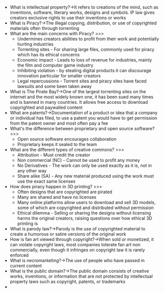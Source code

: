 - What is intellectual property?→It refers to creations of the mind, such as inventions, software, literary works, designs and symbols. IP law gives creators exclusive rights to use their inventions or works
- What is Piracy?→The illegal copying, distribution, or use of copyrighted materials often through torrenting 
- What are the main concerns with Piracy? >>>
    - Undermines creators abilities to profit from their work and potentially hurting industries
    - Torrenting sites - For sharing large files, commonly used for piracy which has its ethical concerns
    - Economic impact - Leads to loss of revenue for industries, mainly the film and computer game industry
    - Inhibiting violation - by stealing digital products it can discourage innovation particular for smaller creators
    - Legal repercussions - Torrent sites and piracy sites have faced lawsuits and some been taken away
- What is The Pirate Bay?→One of the largest torrenting sites on the internet and the most widely known one, it has been sued many times and is banned in many countries. It allows free access to download copyrighted and paywalled content
- What are patents?→Documentation of a product or idea that a company or individual has filed, to use a patent you would have to get permission from the patent owner and most often pay a fee
- What's the difference between proprietary and open source software? >>>
    - Open source software encourages collaboration
    - Proprietary keeps it sealed to the team
- What are the different types of creative commons? >>>
    - Attribution - Must credit the creator
    - Non commercial (NC) - Cannot be used to profit any money
    - No Derivatives - The work can only be used exactly as it is, not in any other way
    - Share alike (SA) - Any new material produced using the work must use the exact same licenses
- How does piracy happen in 3D printing? >>>
    - Often designs that are copyrighted are pirated
    - Many are shared and have no licenses
    - Many online platforms allow users to download and sell 3D models, some of which are copyrighted and distributed without permission
    - Ethical dilemma - Selling or sharing the designs without licensing harms the original creators, raising questions over how ethical 3D printing is
- What is parody law?→Parody is the use of copyrighted material to create a humorous or satire versions of the original work
- How is fan art viewed through copyright?→When sold or monetized, it can violate copyright laws, most companies tolerate fan art non commercially, even though it infringes on copyright law it is rarely enforced
- What is necromarketing?→The use of people who have passed in current content
- What is the public domain?→The public domain consists of creative works, inventions, or information that are not protected by intellectual property laws such as copyright, patents, or trademarks
- 
